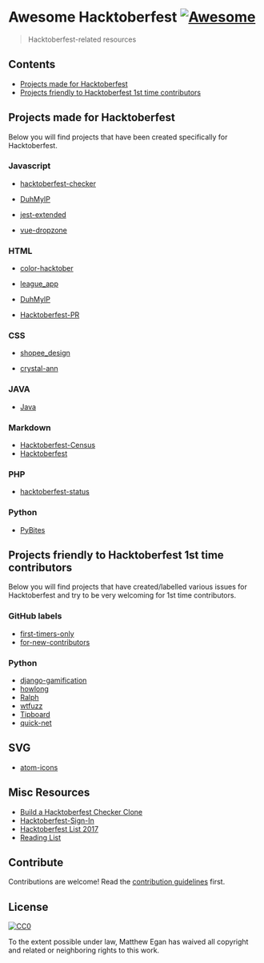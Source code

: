 # Awesome Hacktoberfest [![Awesome](https://cdn.rawgit.com/sindresorhus/awesome/d7305f38d29fed78fa85652e3a63e154dd8e8829/media/badge.svg)](https://github.com/sindresorhus/awesome)

> Hacktoberfest-related resources


## Contents

- [Projects made for Hacktoberfest](#projects-made-for-hacktoberfest)
- [Projects friendly to Hacktoberfest 1st time contributors](#projects-friendly-to-hacktoberfest-1st-time-contributors)


## Projects made for Hacktoberfest

Below you will find projects that have been created specifically for Hacktoberfest.

### Javascript

- [hacktoberfest-checker](https://github.com/jenkoian/hacktoberfest-checker)

- [DuhMyIP](https://github.com/thedmeyer/DuhMyIP)

- [jest-extended](https://github.com/mattphillips/jest-extended)

- [vue-dropzone](https://github.com/rowanwins/vue-dropzone)

### HTML

- [color-hacktober](https://github.com/PAPERPANKS/color-hacktober)

- [league_app](https://github.com/connorphee/league_app)

- [DuhMyIP](https://github.com/thedmeyer/DuhMyIP)

- [Hacktoberfest-PR](https://github.com/nikhilmufc7/Hacktoberfest-PR)

### CSS

- [shopee_design](https://github.com/bluetch/shopee_design)

- [crystal-ann](https://github.com/crystal-community/crystal-ann)

### JAVA

- [Java](https://github.com/TheAlgorithms/Java)

### Markdown

- [Hacktoberfest-Census](https://github.com/Cutwell/Hacktoberfest-Census)
- [Hacktoberfest](https://github.com/Joonsang1994/Hacktoberfest)

### PHP

- [hacktoberfest-status](https://github.com/niclasleonbock/hacktoberfest-status)

### Python

- [PyBites](https://pybit.es/codechallenge38.html)

## Projects friendly to Hacktoberfest 1st time contributors

Below you will find projects that have created/labelled various issues for Hacktoberfest and try to be very welcoming for 1st time contributors.

### GitHub labels

- [first-timers-only](https://github.com/search?q=label%3Afirst-timers-only+state%3Aopen+type%3Aissue)
- [for-new-contributors](https://github.com/search?q=label%3Afor-new-contributors+state%3Aopen+type%3Aissue)

### Python

- [django-gamification](https://github.com/mattjegan/django-gamification)
- [howlong](https://github.com/mattjegan/HowLong)
- [Ralph](https://github.com/allegro/ralph)
- [wtfuzz](https://github.com/mattjegan/wtfuzz)
- [Tipboard](https://github.com/allegro/tipboard)
- [quick-net](https://github.com/Zwork101/quick-net)

## SVG
- [atom-icons](https://github.com/HackeSta/atom-icons)

## Misc Resources

- [Build a Hacktoberfest Checker Clone](https://pybit.es/codechallenge38.html)
- [Hacktoberfest-Sign-In](https://github.com/Nguyen17/Hacktoberfest-Sign-In)
- [Hacktoberfest List 2017](https://github.com/FlareNetwork/Hacktober-List-2017)
- [Reading List](https://github.com/mattjegan/reading-list)

## Contribute

Contributions are welcome! Read the [contribution guidelines](contributing.md) first.


## License

[![CC0](http://mirrors.creativecommons.org/presskit/buttons/88x31/svg/cc-zero.svg)](http://creativecommons.org/publicdomain/zero/1.0)

To the extent possible under law, Matthew Egan has waived all copyright and
related or neighboring rights to this work.
